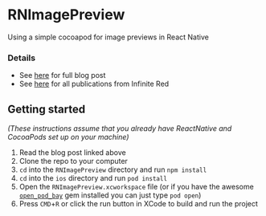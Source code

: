 # RNImagePreview
Using a simple cocoapod for image previews in React Native

### Details
* See [here](https://medium.com/infinite-red/beginner-s-guide-to-using-cocoapods-with-react-native-46cb4d372995#.1qx1m22bh) for full blog post
* See [here](https://medium.com/infinite-red) for all publications from Infinite Red 

## Getting started

_(These instructions assume that you already have ReactNative and CocoaPods set up on your machine)_

1. Read the blog post linked above
2. Clone the repo to your computer
3. `cd` into the `RNImagePreview` directory and run `npm install`
5. `cd` into the `ios` directory and run `pod install`
6. Open the `RNImagePreview.xcworkspace` file (or if you have the awesome [`open_pod_bay`](https://github.com/leshill/open_pod_bay) gem installed you can just type `pod open`)
7. Press `CMD`+`R` or click the run button in XCode to build and run the project
